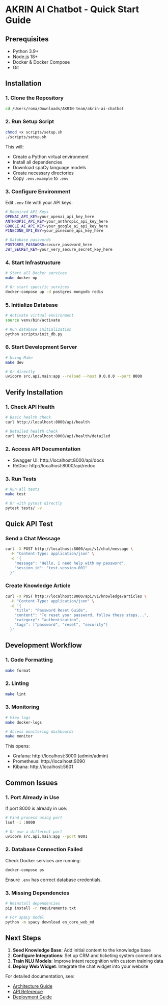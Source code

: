# AKRIN AI Chatbot - Quick Start Guide

## Prerequisites

- Python 3.9+
- Node.js 18+
- Docker & Docker Compose
- Git

## Installation

### 1. Clone the Repository

```bash
cd /Users/roma/Downloads/AKRIN-team/akrin-ai-chatbot
```

### 2. Run Setup Script

```bash
chmod +x scripts/setup.sh
./scripts/setup.sh
```

This will:
- Create a Python virtual environment
- Install all dependencies
- Download spaCy language models
- Create necessary directories
- Copy `.env.example` to `.env`

### 3. Configure Environment

Edit `.env` file with your API keys:

```bash
# Required API Keys
OPENAI_API_KEY=your_openai_api_key_here
ANTHROPIC_API_KEY=your_anthropic_api_key_here
GOOGLE_AI_API_KEY=your_google_ai_api_key_here
PINECONE_API_KEY=your_pinecone_api_key_here

# Database passwords
POSTGRES_PASSWORD=secure_password_here
JWT_SECRET_KEY=your_very_secure_secret_key_here
```

### 4. Start Infrastructure

```bash
# Start all Docker services
make docker-up

# Or start specific services
docker-compose up -d postgres mongodb redis
```

### 5. Initialize Database

```bash
# Activate virtual environment
source venv/bin/activate

# Run database initialization
python scripts/init_db.py
```

### 6. Start Development Server

```bash
# Using Make
make dev

# Or directly
uvicorn src.api.main:app --reload --host 0.0.0.0 --port 8000
```

## Verify Installation

### 1. Check API Health

```bash
# Basic health check
curl http://localhost:8000/api/health

# Detailed health check
curl http://localhost:8000/api/health/detailed
```

### 2. Access API Documentation

- Swagger UI: http://localhost:8000/api/docs
- ReDoc: http://localhost:8000/api/redoc

### 3. Run Tests

```bash
# Run all tests
make test

# Or with pytest directly
pytest tests/ -v
```

## Quick API Test

### Send a Chat Message

```bash
curl -X POST http://localhost:8000/api/v1/chat/message \
  -H "Content-Type: application/json" \
  -d '{
    "message": "Hello, I need help with my password",
    "session_id": "test-session-001"
  }'
```

### Create Knowledge Article

```bash
curl -X POST http://localhost:8000/api/v1/knowledge/articles \
  -H "Content-Type: application/json" \
  -d '{
    "title": "Password Reset Guide",
    "content": "To reset your password, follow these steps...",
    "category": "authentication",
    "tags": ["password", "reset", "security"]
  }'
```

## Development Workflow

### 1. Code Formatting

```bash
make format
```

### 2. Linting

```bash
make lint
```

### 3. Monitoring

```bash
# View logs
make docker-logs

# Access monitoring dashboards
make monitor
```

This opens:
- Grafana: http://localhost:3000 (admin/admin)
- Prometheus: http://localhost:9090
- Kibana: http://localhost:5601

## Common Issues

### 1. Port Already in Use

If port 8000 is already in use:

```bash
# Find process using port
lsof -i :8000

# Or use a different port
uvicorn src.api.main:app --port 8001
```

### 2. Database Connection Failed

Check Docker services are running:

```bash
docker-compose ps
```

Ensure `.env` has correct database credentials.

### 3. Missing Dependencies

```bash
# Reinstall dependencies
pip install -r requirements.txt

# For spaCy model
python -m spacy download en_core_web_md
```

## Next Steps

1. **Seed Knowledge Base**: Add initial content to the knowledge base
2. **Configure Integrations**: Set up CRM and ticketing system connections
3. **Train NLU Models**: Improve intent recognition with custom training data
4. **Deploy Web Widget**: Integrate the chat widget into your website

For detailed documentation, see:
- [Architecture Guide](ARCHITECTURE.md)
- [API Reference](API_REFERENCE.md)
- [Deployment Guide](DEPLOYMENT.md)